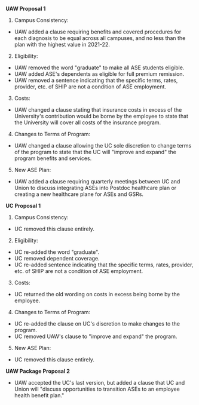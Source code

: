 **UAW Proposal 1**

1. Campus Consistency:
- UAW added a clause requiring benefits and covered procedures for each diagnosis to be equal across all campuses, and no less than the plan with the highest value in 2021-22.

2. Eligibility:
- UAW removed the word "graduate" to make all ASE students eligible.
- UAW added ASE's dependents as eligible for full premium remission.
- UAW removed a sentence indicating that the specific terms, rates, provider, etc. of SHIP are not a condition of ASE employment.

3. Costs:
- UAW changed a clause stating that insurance costs in excess of the University's contribution would be borne by the employee to state that the University will cover all costs of the insurance program.

4. Changes to Terms of Program:
- UAW changed a clause allowing the UC sole discretion to change terms of the program to state that the UC will "improve and expand" the program benefits and services.

5. New ASE Plan:
- UAW added a clause requiring quarterly meetings between UC and Union to discuss integrating ASEs into Postdoc healthcare plan or creating a new healthcare plane for ASEs and GSRs.


**UC Proposal 1**

1. Campus Consistency:
- UC removed this clause entirely.

2. Eligibility:
- UC re-added the word "graduate".
- UC removed dependent coverage.
- UC re-added sentence indicating that the specific terms, rates, provider, etc. of SHIP are not a condition of ASE employment.

3. Costs:
- UC returned the old wording on costs in excess being borne by the employee.

4. Changes to Terms of Program:
- UC re-added the clause on UC's discretion to make changes to the program.
- UC removed UAW's clause to "improve and expand" the program.

5. New ASE Plan:
- UC removed this clause entirely.


**UAW Package Proposal 2**

- UAW accepted the UC's last version, but added a clause that UC and Union will "discuss opportunities to transition ASEs to an employee health benefit plan."
